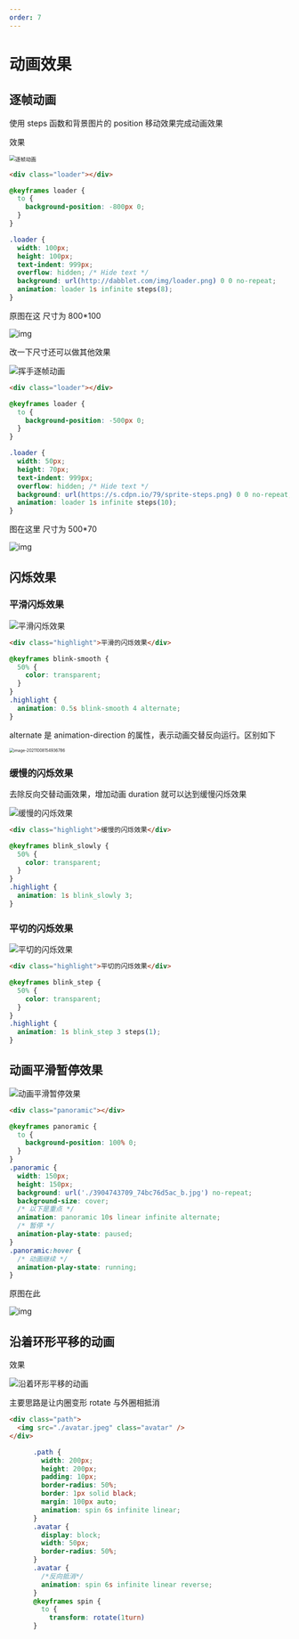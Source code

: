 ```yaml
---
order: 7
---
```


# 动画效果

## 逐帧动画

使用 steps 函数和背景图片的 position 移动效果完成动画效果

效果

<img src="../assets/逐帧动画.gif" alt="逐帧动画" style="zoom:67%;" />

```html
<div class="loader"></div>
```

```css
@keyframes loader {
  to {
    background-position: -800px 0;
  }
}

.loader {
  width: 100px;
  height: 100px;
  text-indent: 999px;
  overflow: hidden; /* Hide text */
  background: url(http://dabblet.com/img/loader.png) 0 0 no-repeat;
  animation: loader 1s infinite steps(8);
}
```

原图在这 尺寸为 800\*100

![img](../assets/loader.png)

改一下尺寸还可以做其他效果

![挥手逐帧动画](../assets/挥手逐帧动画.gif)

```html
<div class="loader"></div>
```

```css
@keyframes loader {
  to {
    background-position: -500px 0;
  }
}

.loader {
  width: 50px;
  height: 70px;
  text-indent: 999px;
  overflow: hidden; /* Hide text */
  background: url(https://s.cdpn.io/79/sprite-steps.png) 0 0 no-repeat;
  animation: loader 1s infinite steps(10);
}
```

图在这里 尺寸为 500\*70

![img](../assets/sprite-steps.png)

## 闪烁效果

### 平滑闪烁效果

![平滑闪烁效果](../assets/平滑闪烁效果.gif)

```html
<div class="highlight">平滑的闪烁效果</div>
```

```css
@keyframes blink-smooth {
  50% {
    color: transparent;
  }
}
.highlight {
  animation: 0.5s blink-smooth 4 alternate;
}
```

alternate 是 animation-direction 的属性，表示动画交替反向运行。区别如下

<img src="../assets/image-20211008154936786.png" alt="image-20211008154936786" style="zoom:50%;" />

### 缓慢的闪烁效果

去除反向交替动画效果，增加动画 duration 就可以达到缓慢闪烁效果

![缓慢的闪烁效果](../assets/缓慢的闪烁效果.gif)

```html
<div class="highlight">缓慢的闪烁效果</div>
```

```css
@keyframes blink_slowly {
  50% {
    color: transparent;
  }
}
.highlight {
  animation: 1s blink_slowly 3;
}
```

### 平切的闪烁效果

![平切的闪烁效果](../assets/平切的闪烁效果.gif)

```html
<div class="highlight">平切的闪烁效果</div>
```

```css
@keyframes blink_step {
  50% {
    color: transparent;
  }
}
.highlight {
  animation: 1s blink_step 3 steps(1);
}
```

## 动画平滑暂停效果

![动画平滑暂停效果](../assets/动画平滑暂停效果.gif)

```html
<div class="panoramic"></div>
```

```css
@keyframes panoramic {
  to {
    background-position: 100% 0;
  }
}
.panoramic {
  width: 150px;
  height: 150px;
  background: url('./3904743709_74bc76d5ac_b.jpg') no-repeat;
  background-size: cover;
  /* 以下是重点 */
  animation: panoramic 10s linear infinite alternate;
  /* 暂停 */
  animation-play-state: paused;
}
.panoramic:hover {
  /* 动画继续 */
  animation-play-state: running;
}
```

原图在此

![img](../assets/3904743709_74bc76d5ac_b.jpg)

## 沿着环形平移的动画

效果

![沿着环形平移的动画](../assets/沿着环形平移的动画.gif)

主要思路是让内圈变形 rotate 与外圈相抵消

```html
<div class="path">
  <img src="./avatar.jpeg" class="avatar" />
</div>
```

```css
      .path {
        width: 200px;
        height: 200px;
        padding: 10px;
        border-radius: 50%;
        border: 1px solid black;
        margin: 100px auto;
        animation: spin 6s infinite linear;
      }
      .avatar {
        display: block;
        width: 50px;
        border-radius: 50%;
      }
      .avatar {
        /*反向抵消*/
        animation: spin 6s infinite linear reverse;
      }
      @keyframes spin {
        to {
          transform: rotate(1turn)
      }
```
